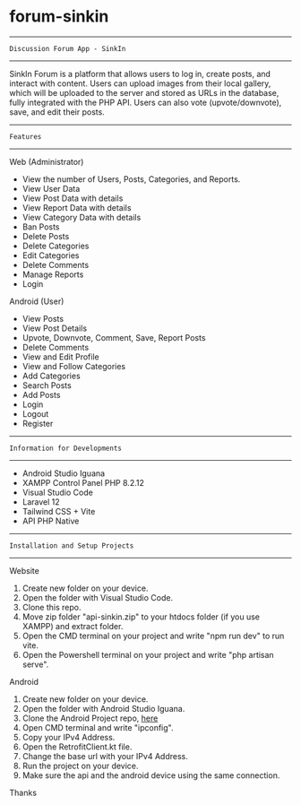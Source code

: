 # forum-sinkin
-------------------------------
    Discussion Forum App - SinkIn
-------------------------------

SinkIn Forum is a platform that allows users to log in, create posts, and interact with content. Users can upload images from their local gallery, which will be uploaded to the server and stored as URLs in the database, fully integrated with the PHP API. Users can also vote (upvote/downvote), save, and edit their posts.

-------------------------------
    Features
-------------------------------

Web (Administrator)
- View the number of Users, Posts, Categories, and Reports.
- View User Data
- View Post Data with details
- View Report Data with details
- View Category Data with details
- Ban Posts
- Delete Posts
- Delete Categories
- Edit Categories
- Delete Comments
- Manage Reports
- Login

Android (User)
- View Posts
- View Post Details
- Upvote, Downvote, Comment, Save, Report Posts
- Delete Comments
- View and Edit Profile
- View and Follow Categories
- Add Categories
- Search Posts
- Add Posts
- Login
- Logout
- Register

-------------------------------
    Information for Developments
-------------------------------
- Android Studio Iguana
- XAMPP Control Panel PHP 8.2.12
- Visual Studio Code
- Laravel 12
- Tailwind CSS + Vite
- API PHP Native

-------------------------------
    Installation and Setup Projects
-------------------------------

Website
1. Create new folder on your device.
2. Open the folder with Visual Studio Code.
3. Clone this repo.
4. Move zip folder "api-sinkin.zip" to your htdocs folder (if you use XAMPP) and extract folder.
5. Open the CMD terminal on your project and write "npm run dev" to run vite.
6. Open the Powershell terminal on your project and write "php artisan serve".

Android
1. Create new folder on your device.
2. Open the folder with Android Studio Iguana.
3. Clone the Android Project repo, [here](https://github.com/rafishidqi/android-forum-sinkin)
4. Open CMD terminal and write "ipconfig".
5. Copy your IPv4 Address.
6. Open the RetrofitClient.kt file.
7. Change the base url with your IPv4 Address.
8. Run the project on your device.
9. Make sure the api and the android device using the same connection.

Thanks
